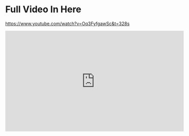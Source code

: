 # Full Video In Here
https://www.youtube.com/watch?v=Oq3FyfgawSc&t=328s

<iframe width="560" height="315" src="https://www.youtube.com/embed/Oq3FyfgawSc" title="YouTube video player" frameborder="0" allow="accelerometer; autoplay; clipboard-write; encrypted-media; gyroscope; picture-in-picture" allowfullscreen></iframe>

